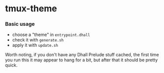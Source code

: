 # tmux-theme

### Basic usage

- choose a "theme" in `entrypoint.dhall`
- check it with `generate.sh`
- apply it with `update.sh`

Worth noting, if you don't have any Dhall Prelude stuff cached, the first time
you run this it may appear to hang for a bit, but after that it should be
pretty quick.
